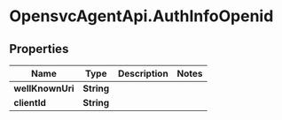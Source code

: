 # OpensvcAgentApi.AuthInfoOpenid

## Properties

Name | Type | Description | Notes
------------ | ------------- | ------------- | -------------
**wellKnownUri** | **String** |  | 
**clientId** | **String** |  | 


